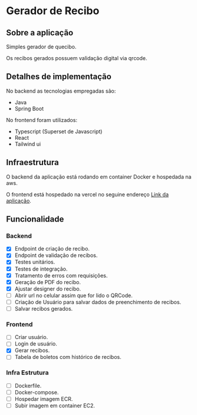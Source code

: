 # Gerador de Recibo

## Sobre a aplicação
Simples gerador de quecibo.

Os recibos gerados possuem validação digital via qrcode.

## Detalhes de implementação

No backend as tecnologias empregadas são:

- Java
- Spring Boot

No frontend foram utilizados:
- Typescript (Superset de Javascript)
- React
- Tailwind ui

## Infraestrutura

O backend da aplicação está rodando em container Docker e hospedada na aws.

O frontend está hospedado na vercel no seguine endereço [Link da aplicação](http://www.google.com).

## Funcionalidade

### Backend

- [x] Endpoint de criação de recibo.
- [x] Endpoint de validação de recibos.
- [x] Testes unitários.
- [x] Testes de integração.
- [x] Tratamento de erros com requisições.
- [x] Geração de PDF do recibo.
- [x] Ajustar designer do recibo.
- [ ] Abrir url no celular assim que for lido o QRCode.
- [ ] Criação de Usuário para salvar dados de preenchimento de recibos.
- [ ] Salvar recibos gerados.

### Frontend

- [ ] Criar usuário.
- [ ] Login de usuário.
- [x] Gerar recibos.
- [ ] Tabela de boletos com histórico de recibos.

### Infra Estrutura

- [ ] Dockerfile.
- [ ] Docker-compose.
- [ ] Hospedar imagem ECR.
- [ ] Subir imagem em container EC2.